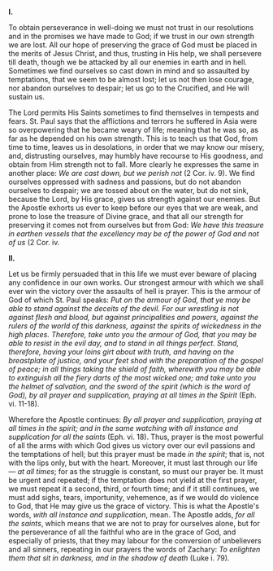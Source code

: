 
**I\.**

To obtain perseverance in well-doing we must not trust in our resolutions and in the promises we have made to God; if we trust in our own strength we are lost. All our hope of preserving the grace of God must be placed in the merits of Jesus Christ, and thus, trusting in His help, we shall persevere till death, though we be attacked by all our enemies in earth and in hell. Sometimes we find ourselves so cast down in mind and so assaulted by temptations, that we seem to be almost lost; let us not then lose courage, nor abandon ourselves to despair; let us go to the Crucified, and He will sustain us.

The Lord permits His Saints sometimes to find themselves in tempests and fears. St. Paul says that the afflictions and terrors he suffered in Asia were so overpowering that he became weary of life; meaning that he was so, as far as he depended on his own strength. This is to teach us that God, from time to time, leaves us in desolations, in order that we may know our misery, and, distrusting ourselves, may humbly have recourse to His goodness, and obtain from Him strength not to fall. More clearly he expresses the same in another place: *We are cast down, but we perish not* (2 Cor. iv. 9). We find ourselves oppressed with sadness and passions, but do not abandon ourselves to despair; we are tossed about on the water, but do not sink, because the Lord, by His grace, gives us strength against our enemies. But the Apostle exhorts us ever to keep before our eyes that we are weak, and prone to lose the treasure of Divine grace, and that all our strength for preserving it comes not from ourselves but from God: *We have this treasure in earthen vessels that the excellency may be of the power of God and not of us* (2 Cor. iv.

**II\.**

Let us be firmly persuaded that in this life we must ever beware of placing any confidence in our own works. Our strongest armour with which we shall ever win the victory over the assaults of hell is prayer. This is the armour of God of which St. Paul speaks: *Put on the armour of God, that ye may be able to stand against the deceits of the devil. For our wrestling is not against flesh and blood, but against principalities and powers, against the rulers of the world of this darkness, against the spirits of wickedness in the high places. Therefore, take unto you the armour of God, that you may be able to resist in the evil day, and to stand in all things perfect. Stand, therefore, having your loins girt about with truth, and having on the breastplate of justice, and your feet shod with the preparation of the gospel of peace; in all things taking the shield of faith, wherewith you may be able to extinguish all the fiery darts of the most wicked one; and take unto you the helmet of salvation, and the sword of the spirit (which is the word of God), by all prayer and supplication, praying at all times in the Spirit* (Eph. vi. 11-18).

Wherefore the Apostle continues: *By all prayer and supplication, praying at all times in the spirit; and in the same watching with all instance and supplication for all the saints* (Eph. vi. 18). Thus, prayer is the most powerful of all the arms with which God gives us victory over our evil passions and the temptations of hell; but this prayer must be made *in the spirit*; that is, not with the lips only, but with the heart. Moreover, it must last through our life — *at all times*; for as the struggle is constant, so must our prayer be. It must be urgent and repeated; if the temptation does not yield at the first prayer, we must repeat it a second, third, or fourth time; and if it still continues, we must add sighs, tears, importunity, vehemence, as if we would do violence to God, that He may give us the grace of victory. This is what the Apostle\'s words, *with all instance and supplication*, mean. The Apostle adds, *for all the saints*, which means that we are not to pray for ourselves alone, but for the perseverance of all the faithful who are in the grace of God, and especially of priests, that they may labour for the conversion of unbelievers and all sinners, repeating in our prayers the words of Zachary: *To enlighten them that sit in darkness, and in the shadow of death* (Luke i. 79).

